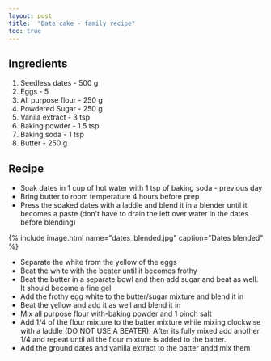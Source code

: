 ```yaml
---
layout: post
title:  "Date cake - family recipe"
toc: true
---
```


## Ingredients
1. Seedless dates - 500 g
2. Eggs - 5
3. All purpose flour - 250 g
4. Powdered Sugar - 250 g
5. Vanila extract - 3 tsp
6. Baking powder - 1.5 tsp
7. Baking soda - 1 tsp
8. Butter - 250 g

## Recipe
* Soak dates in 1 cup of hot water with 1 tsp of baking soda - previous day
* Bring butter to room temperature 4 hours before prep
* Press the soaked dates with a laddle and blend it in a blender until it becomes a paste (don't have to drain the left over water in the dates before blending)

{% include image.html name="dates_blended.jpg" caption="Dates blended" %}

* Separate the white from the yellow of the eggs
* Beat the white with the beater until it becomes frothy
* Beat the butter in a separate bowl and then add sugar and beat as well. It should become a fine gel
* Add the frothy egg white to the butter/sugar mixture and blend it in
* Beat the yellow and add it as well and blend it in
* Mix all purpose flour with-baking powder and 1 pinch salt
* Add 1/4 of the flour mixture to the batter mixture while mixing clockwise with a laddle (DO NOT USE A BEATER). After its fully mixed add another 1/4 and repeat until all the flour mixture is added to the batter.
* Add the ground dates and vanilla extract to the batter andd mix them